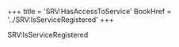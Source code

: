 +++
title = 'SRV:HasAccessToService'
BookHref = '../SRV:IsServiceRegistered'
+++

SRV:IsServiceRegistered
